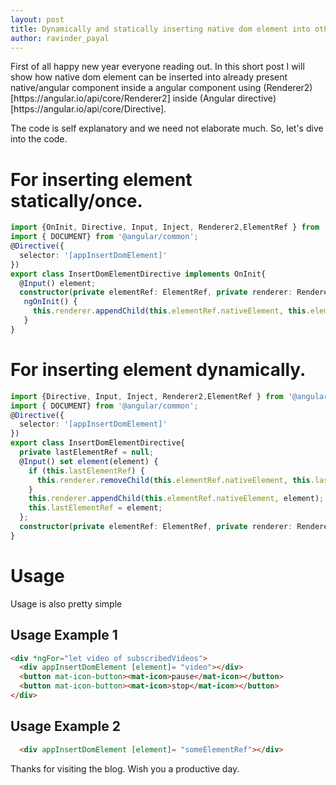 ```yaml
---
layout: post
title: Dynamically and statically inserting native dom element into other native elements and angular components by Ravinder Payal
author: ravinder_payal
---
```

<p>
First of all happy new year everyone reading out. In this short post I will show how native dom element can be inserted into already present native/angular component inside a angular component using (Renderer2)[https://angular.io/api/core/Renderer2] inside (Angular directive)[https://angular.io/api/core/Directive].
</p>

The code  is self explanatory and we need not elaborate much. So, let's dive into the code.

# For inserting element statically/once.
```typescript
import {OnInit, Directive, Input, Inject, Renderer2,ElementRef } from '@angular/core';
import { DOCUMENT} from '@angular/common';
@Directive({
  selector: '[appInsertDomElement]'
})
export class InsertDomElementDirective implements OnInit{
  @Input() element;
  constructor(private elementRef: ElementRef, private renderer: Renderer2, @Inject(DOCUMENT) private document) {}
   ngOnInit() {
     this.renderer.appendChild(this.elementRef.nativeElement, this.element);
   }
}
```

# For inserting element dynamically.
```typescript
import {Directive, Input, Inject, Renderer2,ElementRef } from '@angular/core';
import { DOCUMENT} from '@angular/common';
@Directive({
  selector: '[appInsertDomElement]'
})
export class InsertDomElementDirective{
  private lastElementRef = null;
  @Input() set element(element) {
    if (this.lastElementRef) {
      this.renderer.removeChild(this.elementRef.nativeElement, this.lastElementRef);
    }
    this.renderer.appendChild(this.elementRef.nativeElement, element);
    this.lastElementRef = element;
  };
  constructor(private elementRef: ElementRef, private renderer: Renderer2, @Inject(DOCUMENT) private document) {}
}
```

# Usage
Usage is also pretty simple

## Usage Example 1
```html
<div *ngFor="let video of subscribedVideos">
  <div appInsertDomElement [element]= "video"></div>
  <button mat-icon-button><mat-icon>pause</mat-icon></button>
  <button mat-icon-button><mat-icon>stop</mat-icon></button>
</div>
```
## Usage Example 2
```html
  <div appInsertDomElement [element]= "someElementRef"></div>
```


Thanks for visiting the blog. Wish you a productive day.
